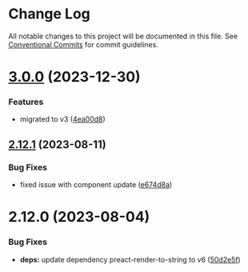 # Change Log

All notable changes to this project will be documented in this file.
See [Conventional Commits](https://conventionalcommits.org) for commit guidelines.

# [3.0.0](https://github.com/tsparticles/preact/compare/v2.12.1...v3.0.0) (2023-12-30)


### Features

* migrated to v3 ([4ea00d8](https://github.com/tsparticles/preact/commit/4ea00d85fae4df8c1ae124071f017c8b455a8c98))





## [2.12.1](https://github.com/tsparticles/preact/compare/v2.12.0...v2.12.1) (2023-08-11)


### Bug Fixes

* fixed issue with component update ([e674d8a](https://github.com/tsparticles/preact/commit/e674d8abdec99dd80ad589109b9c0bc411909e46))





# 2.12.0 (2023-08-04)


### Bug Fixes

* **deps:** update dependency preact-render-to-string to v6 ([50d2e5f](https://github.com/tsparticles/preact/commit/50d2e5fb2521592e12db43888a664cd65e8f5a39))
